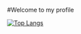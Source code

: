 #Welcome to my profile

[![Top Langs](https://github-readme-stats.vercel.app/api/top-langs/?username=QuaNilo)](https://github.com/anuraghazra/github-readme-stats)
